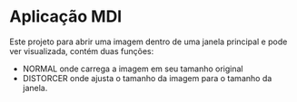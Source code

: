 # Aplicação MDI
Este projeto para abrir uma imagem dentro de uma janela principal e pode ver visualizada, contém duas funções:

<ul>
<li>NORMAL onde carrega a imagem em seu tamanho original </li>
<li>DISTORCER onde ajusta o tamanho da imagem para o tamanho da janela.</li>
<ul>
